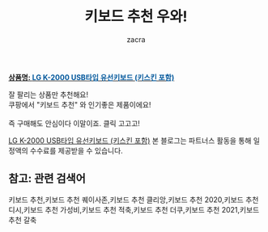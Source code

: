 ﻿---
layout: post
title:  "키보드 추천 우와!"
author: zacra
categories: [ 아이템 ]
tags: [키보드 추천,키보드 추천 퀘이사존,키보드 추천 클리앙,키보드 추천 2020,키보드 추천 디시,키보드 추천 가성비,키보드 추천 적축,키보드 추천 더쿠,키보드 추천 2021,키보드 추천 갈축]
image: https://static.coupangcdn.com/image/vendor_inventory/c0e5/aae34e1515ca201c235fa548043a72a91f068ba731d94140adf3953f204d.jpg 
description: "쿠팡에서 키보드 추천 관련 상품으로 가장 잘팔리는 제품 중 하나라는 사실!!."
rating: 4.5
---

<a href="https://link.coupang.com/re/AFFSDP?lptag=AF8407795&pageKey=1815528141&itemId=3089822580&vendorItemId=71077659140&traceid=V0-153-c9c64a6d38c4a500"><b>상품명: <font color='#01579B'>LG K-2000 USB타입 유선키보드 (키스킨 포함)</font></b></a>

잘 팔리는 상품만 추천해요!<br/>
쿠팡에서 "키보드 추천" 와 인기좋은 제품이에요!<br/><br/>
즉 구매해도 안심이다 이말이죠. 클릭 고고고! <br/>



<a href="https://link.coupang.com/re/AFFSDP?lptag=AF8407795&pageKey=1815528141&itemId=3089822580&vendorItemId=71077659140&traceid=V0-153-c9c64a6d38c4a500">LG K-2000 USB타입 유선키보드 (키스킨 포함)</a>
본 블로그는 파트너스 활동을 통해 일정액의 수수료를 제공받을 수 있습니다.

## 참고: 관련 검색어    
키보드 추천,키보드 추천 퀘이사존,키보드 추천 클리앙,키보드 추천 2020,키보드 추천 디시,키보드 추천 가성비,키보드 추천 적축,키보드 추천 더쿠,키보드 추천 2021,키보드 추천 갈축